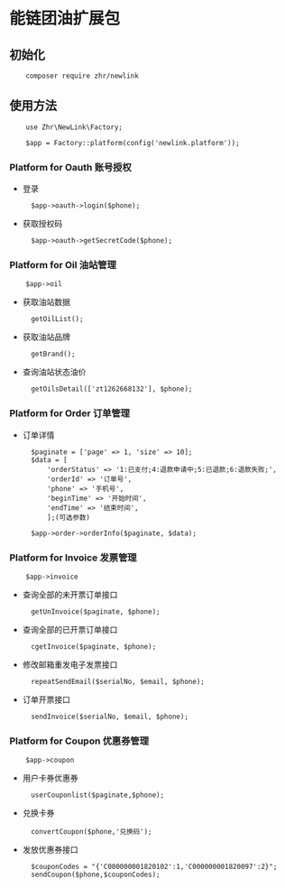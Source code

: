 # 能链团油扩展包

## 初始化

        composer require zhr/newlink

## 使用方法

        use Zhr\NewLink\Factory;

        $app = Factory::platform(config('newlink.platform'));

### Platform for Oauth 账号授权

* 登录

        $app->oauth->login($phone);

* 获取授权码

        $app->oauth->getSecretCode($phone);

### Platform for Oil 油站管理

        $app->oil

* 获取油站数据

        getOilList();

* 获取油站品牌

        getBrand();

* 查询油站状态油价

        getOilsDetail(['zt1262668132'], $phone);
        
### Platform for Order 订单管理

* 订单详情

        $paginate = ['page' => 1, 'size' => 10];
        $data = [
            'orderStatus' => '1:已支付;4:退款申请中;5:已退款;6:退款失败;',
            'orderId' => '订单号',
            'phone' => '手机号',
            'beginTime' => '开始时间',
            'endTime' => '结束时间',
            ];(可选参数)

        $app->order->orderInfo($paginate, $data);

### Platform for Invoice 发票管理

        $app->invoice

* 查询全部的未开票订单接口

        getUnInvoice($paginate, $phone);

* 查询全部的已开票订单接口

        cgetInvoice($paginate, $phone);

* 修改邮箱重发电子发票接口

        repeatSendEmail($serialNo, $email, $phone);

* 订单开票接口

        sendInvoice($serialNo, $email, $phone);

### Platform for Coupon 优惠券管理

        $app->coupon

* 用户卡券优惠券

        userCouponlist($paginate,$phone);

* 兑换卡券

        convertCoupon($phone,'兑换码');

* 发放优惠券接口

        $couponCodes = "{'C000000001820102':1,'C000000001820097':2}";
        sendCoupon($phone,$couponCodes);
